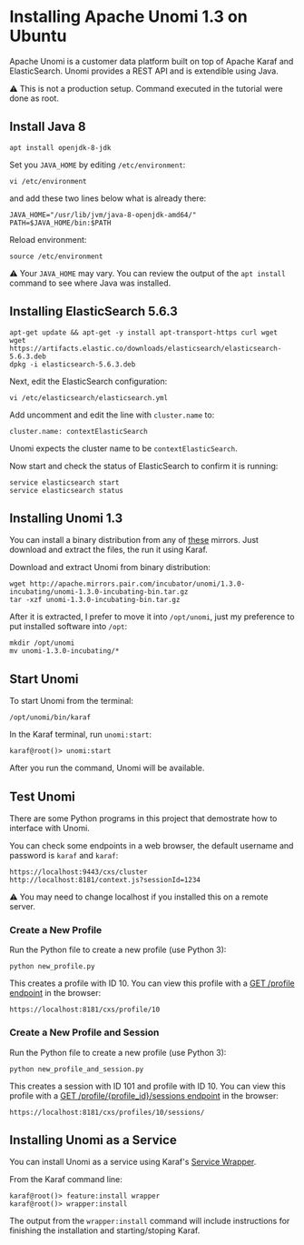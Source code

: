 # Installing Apache Unomi 1.3 on Ubuntu
Apache Unomi is a customer data platform built on top of Apache Karaf and ElasticSearch. Unomi provides a REST API and is extendible using Java.

:warning: This is not a production setup. Command executed in the tutorial were done as root.

## Install Java 8
```
apt install openjdk-8-jdk
```
Set you `JAVA_HOME` by editing `/etc/environment`:
```
vi /etc/environment
```
and add these two lines below what is already there:
```
JAVA_HOME="/usr/lib/jvm/java-8-openjdk-amd64/"
PATH=$JAVA_HOME/bin:$PATH
```
Reload environment:
```
source /etc/environment
```
:warning: Your `JAVA_HOME` may vary. You can review the output of the `apt install` command to see where Java was installed.

## Installing ElasticSearch 5.6.3
```
apt-get update && apt-get -y install apt-transport-https curl wget
wget https://artifacts.elastic.co/downloads/elasticsearch/elasticsearch-5.6.3.deb
dpkg -i elasticsearch-5.6.3.deb
```
Next, edit the ElasticSearch configuration:
```
vi /etc/elasticsearch/elasticsearch.yml
```
Add uncomment and edit the line with `cluster.name` to:
```
cluster.name: contextElasticSearch
```
Unomi expects the cluster name to be `contextElasticSearch`.

Now start and check the status of ElasticSearch to confirm it is running:
```
service elasticsearch start
service elasticsearch status
```

## Installing Unomi 1.3
You can install a binary distribution from any of [these](https://www.apache.org/dyn/closer.lua/incubator/unomi/1.3.0-incubating/unomi-1.3.0-incubating-bin.tar.gz) mirrors. Just download and extract the files, the run it using Karaf.

Download and extract Unomi from binary distribution:
```
wget http://apache.mirrors.pair.com/incubator/unomi/1.3.0-incubating/unomi-1.3.0-incubating-bin.tar.gz
tar -xzf unomi-1.3.0-incubating-bin.tar.gz
```
After it is extracted, I prefer to move it into `/opt/unomi`, just my preference to put installed software into `/opt`:
```
mkdir /opt/unomi
mv unomi-1.3.0-incubating/*
```

## Start Unomi
To start Unomi from the terminal:
```
/opt/unomi/bin/karaf
```
In the Karaf terminal, run `unomi:start`:
```
karaf@root()> unomi:start
```
After you run the command, Unomi will be available.

## Test Unomi
There are some Python programs in this project that demostrate how to interface with Unomi.

You can check some endpoints in a web browser, the default username and password is `karaf` and `karaf`:
```
https://localhost:9443/cxs/cluster
http://localhost:8181/context.js?sessionId=1234
```
:warning: You may need to change localhost if you installed this on a remote server.

### Create a New Profile
Run the Python file to create a new profile (use Python 3):
```
python new_profile.py
```
This creates a profile with ID 10. You can view this profile with a [GET /profile endpoint](https://unomi.incubator.apache.org/rest-api-doc/#-1185500428) in the browser:
```
https://localhost:8181/cxs/profile/10
```

### Create a New Profile and Session
Run the Python file to create a new profile (use Python 3):
```
python new_profile_and_session.py
```
This creates a session with ID 101 and profile with ID 10. You can view this profile with a [GET /profile/{profile_id}/sessions endpoint](https://unomi.incubator.apache.org/rest-api-doc/#1764110248) in the browser:
```
https://localhost:8181/cxs/profiles/10/sessions/
```

## Installing Unomi as a Service
You can install Unomi as a service using Karaf's [Service Wrapper](http://karaf.apache.org/manual/latest/#_service_wrapper).

From the Karaf command line:
```
karaf@root()> feature:install wrapper
karaf@root()> wrapper:install
```
The output from the `wrapper:install` command will include instructions for finishing the installation and starting/stoping Karaf. 
